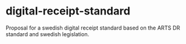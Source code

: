 # digital-receipt-standard
Proposal for a swedish digital receipt standard based on the ARTS DR standard and swedish legislation.
